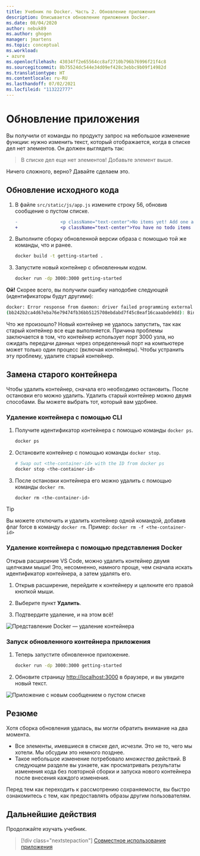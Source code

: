 ```yaml
---
title: Учебник по Docker. Часть 2. Обновление приложения
description: Описывается обновление приложения Docker.
ms.date: 08/04/2020
author: nebuk89
ms.author: ghogen
manager: jmartens
ms.topic: conceptual
ms.workload:
- azure
ms.openlocfilehash: 43034ff2e65564cc8af2710b796b76996f21f4c8
ms.sourcegitcommit: 8b75524dc544e34d09ef428c3ebbc9b09f14982d
ms.translationtype: HT
ms.contentlocale: ru-RU
ms.lasthandoff: 07/02/2021
ms.locfileid: "113222777"
---
```

# <a name="update-the-app"></a>Обновление приложения

Вы получили от команды по продукту запрос на небольшое изменение функции: нужно изменить текст, который отображается, когда в списке дел нет элементов. Он должен выглядеть так:

> В списке дел еще нет элементов! Добавьте элемент выше.

Ничего сложного, верно? Давайте сделаем это.

## <a name="update-the-source-code"></a>Обновление исходного кода

1. В файле `src/static/js/app.js` измените строку 56, обновив сообщение о пустом списке.

    ```diff
    -                <p className="text-center">No items yet! Add one above!</p>
    +                <p className="text-center">You have no todo items yet! Add one above!</p>
    ```

1. Выполните сборку обновленной версии образа с помощью той же команды, что и ранее.

    ```bash
    docker build -t getting-started .
    ```

1. Запустите новый контейнер с обновленным кодом.

    ```bash
    docker run -dp 3000:3000 getting-started
    ```

**Ой!** Скорее всего, вы получили ошибку наподобие следующей (идентификаторы будут другими):

```bash
docker: Error response from daemon: driver failed programming external connectivity on endpoint laughing_burnell 
(bb242b2ca4d67eba76e79474fb36bb5125708ebdabd7f45c8eaf16caaabde9dd): Bind for 0.0.0.0:3000 failed: port is already allocated.
```

Что же произошло? Новый контейнер не удалось запустить, так как старый контейнер все еще выполняется. Причина проблемы заключается в том, что контейнер использует порт 3000 узла, но ожидать передачи данных через определенный порт на компьютере может только один процесс (включая контейнеры). Чтобы устранить эту проблему, удалите старый контейнер.

## <a name="replace-the-old-container"></a>Замена старого контейнера

Чтобы удалить контейнер, сначала его необходимо остановить. После остановки его можно удалить. Удалить старый контейнер можно двумя способами. Вы можете выбрать тот, который вам удобнее.

### <a name="remove-a-container-using-the-cli"></a>Удаление контейнера с помощью CLI

1. Получите идентификатор контейнера с помощью команды `docker ps`.

    ```bash
    docker ps
    ```

1. Остановите контейнер с помощью команды `docker stop`.

    ```bash
    # Swap out <the-container-id> with the ID from docker ps
    docker stop <the-container-id>
    ```

1. После остановки контейнера его можно удалить с помощью команды `docker rm`.

    ```bash
    docker rm <the-container-id>
    ```

> [!TIP]
> Вы можете отключить и удалить контейнер одной командой, добавив флаг force в команду `docker rm`. Пример: `docker rm -f <the-container-id>`

### <a name="remove-a-container-using-the-docker-view"></a>Удаление контейнера с помощью представления Docker

Открыв расширение VS Code, можно удалить контейнер двумя щелчками мыши! Это, несомненно, намного проще, чем сначала искать идентификатор контейнера, а затем удалять его.

1. Открыв расширение, перейдите к контейнеру и щелкните его правой кнопкой мыши.

1. Выберите пункт **Удалить**.

1. Подтвердите удаление, и на этом всё!

![Представление Docker — удаление контейнера](media/vs-removing-container.png)

### <a name="start-the-updated-app-container"></a>Запуск обновленного контейнера приложения

1. Теперь запустите обновленное приложение.

    ```bash
    docker run -dp 3000:3000 getting-started
    ```

1. Обновите страницу [http://localhost:3000](http://localhost:3000) в браузере, и вы увидите новый текст.

![Приложение с новым сообщением о пустом списке](media/todo-list-updated-empty-text.png)

## <a name="recap"></a>Резюме

Хотя сборка обновления удалась, вы могли обратить внимание на два момента.

- Все элементы, имевшиеся в списке дел, исчезли. Это не то, чего мы хотели. Мы обсудим это немного позднее.
- Такое небольшое изменение потребовало *множества* действий. В следующем разделе вы узнаете, как просматривать результаты изменения кода без повторной сборки и запуска нового контейнера после внесения каждого изменения.

Перед тем как переходить к рассмотрению сохраняемости, вы быстро ознакомитесь с тем, как предоставлять образы другим пользователям.

## <a name="next-steps"></a>Дальнейшие действия

Продолжайте изучать учебник.

> [!div class="nextstepaction"]
> [Совместное использование приложения](share-your-app.md)
